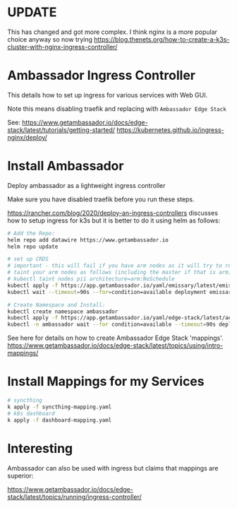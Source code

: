 UPDATE
======
This has changed and got more complex.
I think nginx is a more popular choice anyway so now trying 
https://blog.thenets.org/how-to-create-a-k3s-cluster-with-nginx-ingress-controller/

Ambassador Ingress Controller
=============================

This details how to set up ingress for various services with Web GUI.

Note this means disabling traefik and replacing with `Ambassador Edge Stack`

See:
https://www.getambassador.io/docs/edge-stack/latest/tutorials/getting-started/
https://kubernetes.github.io/ingress-nginx/deploy/


Install Ambassador
==================
Deploy ambassador as a lightweight ingress controller

Make sure you have disabled traefik before you run these steps.

https://rancher.com/blog/2020/deploy-an-ingress-controllers
discusses how to setup ingress for k3s but it is better to
 do it using helm as follows:
``` bash
# Add the Repo:
helm repo add datawire https://www.getambassador.io
helm repo update

# set up CRDS
# important - this will fail if you have arm nodes as it will try to run on them
# taint your arm nodes as follows (including the master if that is arm)
# kubectl taint nodes pi1 architecture=arm:NoSchedule
kubectl apply -f https://app.getambassador.io/yaml/emissary/latest/emissary-crds.yaml
kubectl wait --timeout=90s --for=condition=available deployment emissary-apiext -n emissary-system

# Create Namespace and Install:
kubectl create namespace ambassador
kubectl apply -f https://app.getambassador.io/yaml/edge-stack/latest/aes.yaml
kubectl -n ambassador wait --for condition=available --timeout=90s deploy -lproduct=aes
```

See here for details on how to create Ambassador Edge Stack 'mappings'.
https://www.getambassador.io/docs/edge-stack/latest/topics/using/intro-mappings/

Install Mappings for my Services
================================

``` bash
# syncthing
k apply -f syncthing-mapping.yaml
# k8s dashboard
k apply -f dashboard-mapping.yaml
```

Interesting
===========

Ambassador can also be used with ingress but claims that mappings are
superior:

https://www.getambassador.io/docs/edge-stack/latest/topics/running/ingress-controller/
